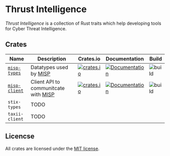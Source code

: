 # Thrust Intelligence
*Thrust Intelligence* is a collection of  Rust traits which help developing tools for Cyber Threat Intelligence.

## Crates

| Name               | Description                     | Crates.io | Documentation  | Build |
|--------------------|-------------------------------|-----------|----------------|-------|
| [`misp-types`](./misp-types)           | Datatypes used by [MISP](https://www.misp-project.org/)    | [![crates.io](https://img.shields.io/crates/v/misp-types.svg)](https://crates.io/crates/misp-types) | [![Documentation](https://docs.rs/misp-types/badge.svg)](https://docs.rs/misp-types) | ![build](https://github.com/krial057/thrust-intelligence/workflows/misp-types/badge.svg?branch=master&event=push) |
| [`misp-client`](./misp-client) |  Client API to communitcate with [MISP](https://www.misp-project.org/)    | [![crates.io](https://img.shields.io/crates/v/misp-client.svg)](https://crates.io/crates/misp-client) | [![Documentation](https://docs.rs/misp-client/badge.svg)](https://docs.rs/misp-client) | ![build](https://github.com/krial057/thrust-intelligence/workflows/misp-client/badge.svg?branch=master&event=push) |
| `stix-types`     | TODO | | |  |
| `taxii-client`   | TODO | | |  |

## Licencse

All crates are licensed under the [MIT license](LICENSE.md).